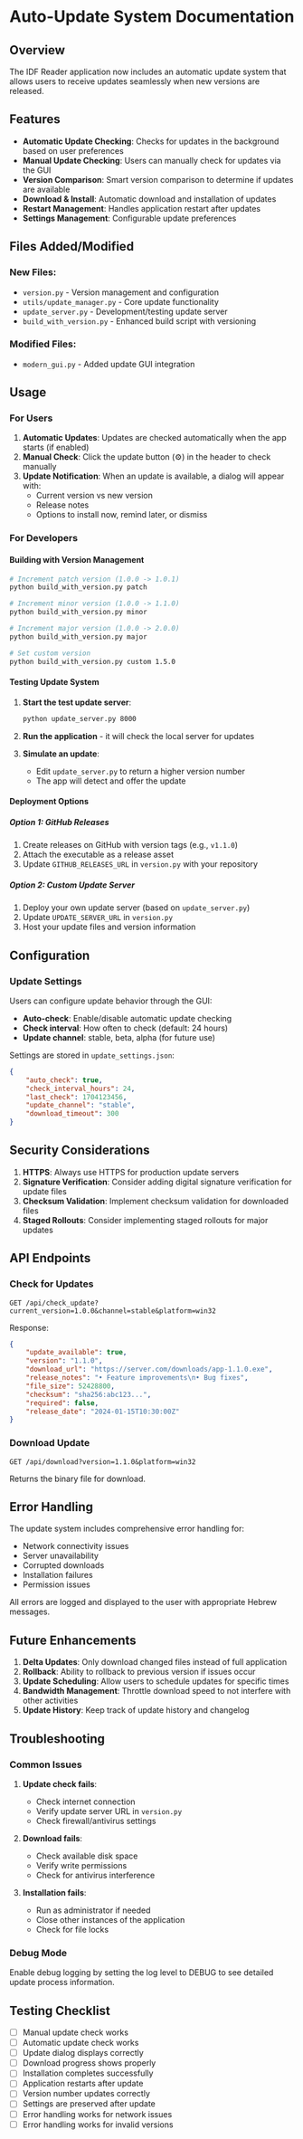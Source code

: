 # Auto-Update System Documentation

## Overview

The IDF Reader application now includes an automatic update system that allows users to receive updates seamlessly when new versions are released.

## Features

- **Automatic Update Checking**: Checks for updates in the background based on user preferences
- **Manual Update Checking**: Users can manually check for updates via the GUI
- **Version Comparison**: Smart version comparison to determine if updates are available
- **Download & Install**: Automatic download and installation of updates
- **Restart Management**: Handles application restart after updates
- **Settings Management**: Configurable update preferences

## Files Added/Modified

### New Files:
- `version.py` - Version management and configuration
- `utils/update_manager.py` - Core update functionality
- `update_server.py` - Development/testing update server
- `build_with_version.py` - Enhanced build script with versioning

### Modified Files:
- `modern_gui.py` - Added update GUI integration

## Usage

### For Users

1. **Automatic Updates**: Updates are checked automatically when the app starts (if enabled)
2. **Manual Check**: Click the update button (⚙️) in the header to check manually
3. **Update Notification**: When an update is available, a dialog will appear with:
   - Current version vs new version
   - Release notes
   - Options to install now, remind later, or dismiss

### For Developers

#### Building with Version Management

```bash
# Increment patch version (1.0.0 -> 1.0.1)
python build_with_version.py patch

# Increment minor version (1.0.0 -> 1.1.0) 
python build_with_version.py minor

# Increment major version (1.0.0 -> 2.0.0)
python build_with_version.py major

# Set custom version
python build_with_version.py custom 1.5.0
```

#### Testing Update System

1. **Start the test update server**:
   ```bash
   python update_server.py 8000
   ```

2. **Run the application** - it will check the local server for updates

3. **Simulate an update**:
   - Edit `update_server.py` to return a higher version number
   - The app will detect and offer the update

#### Deployment Options

##### Option 1: GitHub Releases
1. Create releases on GitHub with version tags (e.g., `v1.1.0`)
2. Attach the executable as a release asset
3. Update `GITHUB_RELEASES_URL` in `version.py` with your repository

##### Option 2: Custom Update Server
1. Deploy your own update server (based on `update_server.py`)
2. Update `UPDATE_SERVER_URL` in `version.py`
3. Host your update files and version information

## Configuration

### Update Settings

Users can configure update behavior through the GUI:
- **Auto-check**: Enable/disable automatic update checking
- **Check interval**: How often to check (default: 24 hours)
- **Update channel**: stable, beta, alpha (for future use)

Settings are stored in `update_settings.json`:
```json
{
    "auto_check": true,
    "check_interval_hours": 24,
    "last_check": 1704123456,
    "update_channel": "stable",
    "download_timeout": 300
}
```

## Security Considerations

1. **HTTPS**: Always use HTTPS for production update servers
2. **Signature Verification**: Consider adding digital signature verification for update files
3. **Checksum Validation**: Implement checksum validation for downloaded files
4. **Staged Rollouts**: Consider implementing staged rollouts for major updates

## API Endpoints

### Check for Updates
```
GET /api/check_update?current_version=1.0.0&channel=stable&platform=win32
```

Response:
```json
{
    "update_available": true,
    "version": "1.1.0",
    "download_url": "https://server.com/downloads/app-1.1.0.exe",
    "release_notes": "• Feature improvements\n• Bug fixes",
    "file_size": 52428800,
    "checksum": "sha256:abc123...",
    "required": false,
    "release_date": "2024-01-15T10:30:00Z"
}
```

### Download Update
```
GET /api/download?version=1.1.0&platform=win32
```

Returns the binary file for download.

## Error Handling

The update system includes comprehensive error handling for:
- Network connectivity issues
- Server unavailability
- Corrupted downloads
- Installation failures
- Permission issues

All errors are logged and displayed to the user with appropriate Hebrew messages.

## Future Enhancements

1. **Delta Updates**: Only download changed files instead of full application
2. **Rollback**: Ability to rollback to previous version if issues occur
3. **Update Scheduling**: Allow users to schedule updates for specific times
4. **Bandwidth Management**: Throttle download speed to not interfere with other activities
5. **Update History**: Keep track of update history and changelog

## Troubleshooting

### Common Issues

1. **Update check fails**: 
   - Check internet connection
   - Verify update server URL in `version.py`
   - Check firewall/antivirus settings

2. **Download fails**:
   - Check available disk space
   - Verify write permissions
   - Check for antivirus interference

3. **Installation fails**:
   - Run as administrator if needed
   - Close other instances of the application
   - Check for file locks

### Debug Mode

Enable debug logging by setting the log level to DEBUG to see detailed update process information.

## Testing Checklist

- [ ] Manual update check works
- [ ] Automatic update check works
- [ ] Update dialog displays correctly
- [ ] Download progress shows properly
- [ ] Installation completes successfully
- [ ] Application restarts after update
- [ ] Version number updates correctly
- [ ] Settings are preserved after update
- [ ] Error handling works for network issues
- [ ] Error handling works for invalid versions